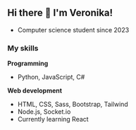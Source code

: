 ## Hi there 👋 I'm Veronika!

- Computer science student since 2023

### My skills

**Programming**
- Python, JavaScript, C#

**Web development**
- HTML, CSS, Sass, Bootstrap, Tailwind
- Node.js, Socket.io
- Currently learning React 
  



<!--
**vejunk4/vejunk4** is a ✨ _special_ ✨ repository because its `README.md` (this file) appears on your GitHub profile.

Here are some ideas to get you started:

- 🔭 I’m currently working on ...
- 🌱 I’m currently learning ...
- 👯 I’m looking to collaborate on ...
- 🤔 I’m looking for help with ...
- 💬 Ask me about ...
- 📫 How to reach me: ...
- 😄 Pronouns: ...
- ⚡ Fun fact: ...
-->
